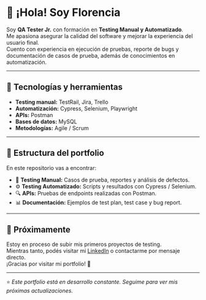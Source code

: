 # 👋 ¡Hola! Soy Florencia

Soy **QA Tester Jr.** con formación en **Testing Manual y Automatizado**.  
Me apasiona asegurar la calidad del software y mejorar la experiencia del usuario final.  
Cuento con experiencia en ejecución de pruebas, reporte de bugs y documentación de casos de prueba, además de conocimientos en automatización.

---

## 🧩 Tecnologías y herramientas
- **Testing manual:** TestRail, Jira, Trello
- **Automatización:** Cypress, Selenium, Playwright
- **APIs:** Postman
- **Bases de datos:** MySQL
- **Metodologías:** Agile / Scrum

---

## 📁 Estructura del portfolio
En este repositorio vas a encontrar:
- 🧪 **Testing Manual:** Casos de prueba, reportes y análisis de defectos.
- ⚙️ **Testing Automatizado:** Scripts y resultados con Cypress / Selenium.
- 🔍 **APIs:** Pruebas de endpoints realizadas con Postman.
- 📊 **Documentación:** Ejemplos de test plan, test case y bug report.

---

## 🚀 Próximamente
Estoy en proceso de subir mis primeros proyectos de testing.  
Mientras tanto, podés visitar mi [LinkedIn]([https://www.linkedin.com/](https://www.linkedin.com/in/florencia-del-valle-palmisano-a30840277/)) o contactarme por mensaje directo.  
¡Gracias por visitar mi portfolio! 🙌

---

⭐ *Este portfolio está en desarrollo constante. Seguime para ver mis próximas actualizaciones.*
